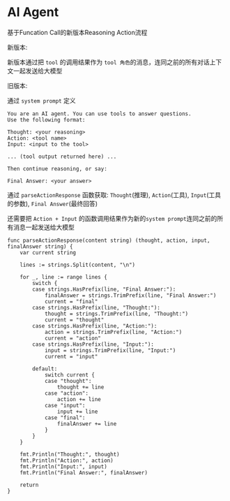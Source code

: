 # AI Agent

基于Funcation Call的新版本Reasoning Action流程

新版本:

新版本通过把 `tool` 的调用结果作为 `tool 角色`的消息，连同之前的所有对话上下文一起发送给大模型

旧版本:

通过 `system prompt` 定义

```
You are an AI agent. You can use tools to answer questions.
Use the following format:

Thought: <your reasoning>
Action: <tool name>
Input: <input to the tool>

... (tool output returned here) ...

Then continue reasoning, or say:

Final Answer: <your answer>
```

通过 `parseActionResponse` 函数获取: `Thought`(推理), `Action`(工具), `Input`(工具的参数), `Final Answer`(最终回答)

还需要把 `Action + Input` 的函数调用结果作为新的`system prompt`连同之前的所有消息一起发送给大模型

```
func parseActionResponse(content string) (thought, action, input, finalAnswer string) {
	var current string

	lines := strings.Split(content, "\n")

	for _, line := range lines {
		switch {
		case strings.HasPrefix(line, "Final Answer:"):
			finalAnswer = strings.TrimPrefix(line, "Final Answer:")
			current = "final"
		case strings.HasPrefix(line, "Thought:"):
			thought = strings.TrimPrefix(line, "Thought:")
			current = "thought"
		case strings.HasPrefix(line, "Action:"):
			action = strings.TrimPrefix(line, "Action:")
			current = "action"
		case strings.HasPrefix(line, "Input:"):
			input = strings.TrimPrefix(line, "Input:")
			current = "input"

		default:
			switch current {
			case "thought":
				thought += line
			case "action":
				action += line
			case "input":
				input += line
			case "final":
				finalAnswer += line
			}
		}
	}

	fmt.Println("Thought:", thought)
	fmt.Println("Action:", action)
	fmt.Println("Input:", input)
	fmt.Println("Final Answer:", finalAnswer)

	return
}
```
